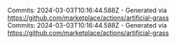 Commits: 2024-03-03T10:16:44.588Z - Generated via https://github.com/marketplace/actions/artificial-grass
<br>
Commits: 2024-03-03T10:16:44.588Z - Generated via https://github.com/marketplace/actions/artificial-grass
<br>
